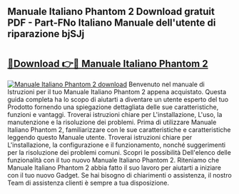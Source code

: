 ## Manuale Italiano Phantom 2 Download gratuit PDF - Part-FNo Italiano Manuale dell'utente di riparazione bjSJj

# <h2><a href="http://dfctny.blite.top/?on=Manuale+Italiano+Phantom+2">🔗Download 👉🔴 Manuale Italiano Phantom 2</a></h2>

[![Manuale Italiano Phantom 2 download](https://i.imgur.com/lujVjoI.png)](http://dfctny.blite.top/?on=Manuale+Italiano+Phantom+2)
Benvenuto nel manuale di Istruzioni per il tuo Manuale Italiano Phantom 2 appena acquistato. Questa guida completa ha lo scopo di aiutarti a diventare un utente esperto del tuo Prodotto fornendo una spiegazione dettagliata delle sue caratteristiche, funzioni e vantaggi. Troverai istruzioni chiare per L'installazione, L'uso, la manutenzione e la risoluzione dei problemi. Prima di utilizzare Manuale Italiano Phantom 2, familiarizzare con le sue caratteristiche e caratteristiche leggendo questo Manuale utente. Troverai istruzioni chiare per L'installazione, la configurazione e il funzionamento, nonché suggerimenti per la risoluzione dei problemi comuni. Scopri le possibilità Dell'elenco delle funzionalità con il tuo nuovo Manuale Italiano Phantom 2. Riteniamo che Manuale Italiano Phantom 2 abbia fatto il suo lavoro per aiutarti a iniziare con il tuo nuovo Gadget. Se hai bisogno di chiarimenti o assistenza, il nostro Team di assistenza clienti è sempre a tua disposizione.
